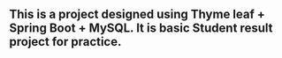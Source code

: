 ## This is a project designed using Thyme leaf + Spring Boot + MySQL. It is basic Student result project for practice.
